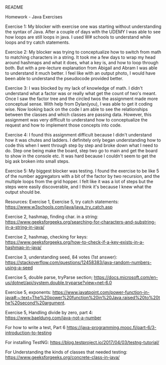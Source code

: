 README

Homework - Java Exercises

Exercise 1:
    My blocker with exercise one was starting without understanding the syntax of Java. After a couple of days with 
the UDEMY I was able to see how loops are still loops in java. I used  W# schools to understand while loops and 
try catch statements. 

Exercise 2:
    My blocker was trying to conceptualize how to switch from math to matching characters in a string. It took me a 
few days to wrap my head around hashmaps and what it does, what a key is, and how to loop through both. But with 
a pre-lecture explanation from Abigail and Abram I was able to understand it much better. I feel like with an output
photo, I would have been able to understand the pseudocode provided better. 

Exercise 3:
    I was blocked by my lack of knowledge of math. I didn't understand what a factor was or really what get the count
of two's meant. Once I saw the factor tree and the circled twos the assignment made more conceptual sense. With help
from Dylan(you), I was able to get it coding wise. Now looking back on the code I am able to see the relationships 
between the classes and which classes are passing data. However, this assignment was very difficult to understand how 
to conceptualize the request and how to implement those concepts into code. 

Exercise 4:
    I found this assignment difficult because I didn't understand how it was chutes and ladders. I definitely only 
began understanding how to code this when I went through step by step and broke down what I need to do. Step one being 
make the board, step two go to main and get the board to show in the console etc. It was hard because I couldn't seem
to get the big ask broken into small steps. 

Exercise 5:
    My biggest blocker was testing. I found the exercise to be like 5 of the number aggregators with a bit of the 
factor by two recursion, and the multiple loops from the grid hopper. I felt like it was a lot of steps but the steps
were easily discoverable, and I think it's because I knew what the output should be. 



Resources:
Exercise 1, Exercise 5, try catch statements:
https://www.w3schools.com/java/java_try_catch.asp

Exercise 2, hashmap, finding char. in a string:
https://www.geeksforgeeks.org/searching-for-characters-and-substring-in-a-string-in-java/

Exercise 2, hashmap, checking for keys:
https://www.geeksforgeeks.org/how-to-check-if-a-key-exists-in-a-hashmap-in-java/

Exercise 3, understanding seed, 84 votes (1st answer):
https://stackoverflow.com/questions/12458383/java-random-numbers-using-a-seed

Exercise 5, double parse, tryParse section;
https://docs.microsoft.com/en-us/dotnet/api/system.double.tryparse?view=net-6.0

Exercise 5, exponents:
https://www.javatpoint.com/power-function-in-java#:~:text=The%20power%20function%20in%20Java,raised%20to%20the%20second%20argument.

Exercise 5, Handling divide by zero, part 4:
https://www.baeldung.com/java-not-a-number

For how to write a test, Part 6
https://java-programming.mooc.fi/part-6/3-introduction-to-testing

For installing TestNG:
https://blog.testproject.io/2017/04/03/testng-tutorial/

For Understanding the kinds of classes that needed testing: 
https://www.geeksforgeeks.org/concrete-class-in-java/